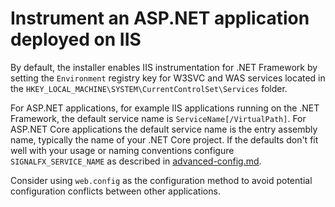 # Instrument an ASP.NET application deployed on IIS

By default, the installer enables IIS instrumentation for .NET Framework
by setting the `Environment` registry key for W3SVC and WAS services
located in the `HKEY_LOCAL_MACHINE\SYSTEM\CurrentControlSet\Services` folder.

For ASP.NET applications, for example IIS applications running on the .NET Framework, the
default service name is `ServiceName[/VirtualPath]`.
For ASP.NET Core applications the default service name is the entry assembly name, typically
the name of your .NET Core project.
If the defaults don't fit well with your usage or naming conventions configure `SIGNALFX_SERVICE_NAME` as described in [advanced-config.md](advanced-config.md#configuration-methods).

Consider using `web.config` as the configuration method
to avoid potential configuration conflicts between other applications.
